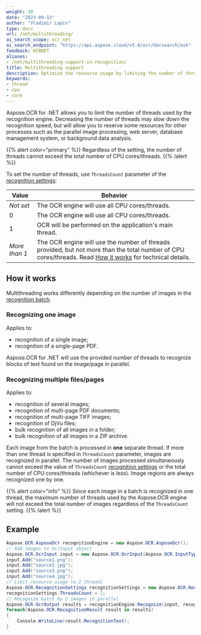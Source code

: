 ```yaml
---
weight: 30
date: "2023-09-13"
author: "Vladimir Lapin"
type: docs
url: /net/multithreading/
ai_search_scope: ocr_net
ai_search_endpoint: "https://api.aspose.cloud/v5.0/ocr/docsearch/ask"
feedback: OCRNET
aliases:
- /net/multithreading-support-in-recognition/
title: Multithreading support
description: Optimize the resource usage by limiting the number of threads used by Aspose.OCR for .NET recognition engine.
keywords:
- thread
- cpu
- core
---
```


Aspose.OCR for .NET allows you to limit the number of threads used by the recognition engine. Decreasing the number of threads may slow down the recognition speed, but will allow you to reserve some resources for other processes such as the parallel image processing, web server, database management system, or background data analysis.

{{% alert color="primary" %}}
Regardless of the setting, the number of threads cannot exceed the total number of CPU cores/threads.
{{% /alert %}}

To set the number of threads, use `ThreadsCount` parameter of the [recognition settings](/ocr/net/settings/):

Value | Behavior
----- | --------
_Not set_ | The OCR engine will use all CPU cores/threads.
0 | The OCR engine will use all CPU cores/threads.
1 | OCR will be performed on the application's main thread.
_More than 1_ | The OCR engine will use the number of threads provided, but not more than the total number of CPU cores/threads. Read [How it works](#how-it-works) for technical details.

## How it works

Multithreading works differently depending on the number of images in the [recognition batch](/ocr/net/ocrinput/).

### Recognizing one image

Applies to:

- recognition of a single image;
- recognition of a single-page PDF.

Aspose.OCR for .NET will use the provided number of threads to recognize blocks of text found on the image/page in parallel.


### Recognizing multiple files/pages

Applies to:

- recognition of several images;
- recognition of multi-page PDF documents;
- recognition of multi-page TIFF images;
- recognition of DjVu files;
- bulk recognition of all images in a folder;
- bulk recognition of all images in a ZIP archive.

Each image from the batch is processed in **one** separate thread. If more than one thread is specified in `ThreadsCount` parameter, images are recognized in parallel. The number of images processed simultaneously cannot exceed the value of `ThreadsCount` [recognition settings](/ocr/net/settings/) or the total number of CPU cores/threads (whichever is less). Image regions are always recognized one by one.

{{% alert color="info" %}}
Since each image in a batch is recognized in one thread, the maximum number of threads used by the Aspose.OCR engine will not exceed the total number of images regardless of the `ThreadsCount` setting.
{{% /alert %}}

## Example

```csharp
Aspose.OCR.AsposeOcr recognitionEngine = new Aspose.OCR.AsposeOcr();
// Add images to OcrInput object
Aspose.OCR.OcrInput input = new Aspose.OCR.OcrInput(Aspose.OCR.InputType.SingleImage);
input.Add("source1.png");
input.Add("source2.jpg");
input.Add("source3.png");
input.Add("source4.jpg");
// Limit resource usage to 2 threads
Aspose.OCR.RecognitionSettings recognitionSettings = new Aspose.OCR.RecognitionSettings();
recognitionSettings.ThreadsCount = 2;
// Recognize batch by 2 images in parallel
Aspose.OCR.OcrOutput results = recognitionEngine.Recognize(input, recognitionSettings);
foreach(Aspose.OCR.RecognitionResult result in results)
{
	Console.WriteLine(result.RecognitionText);
}
```

